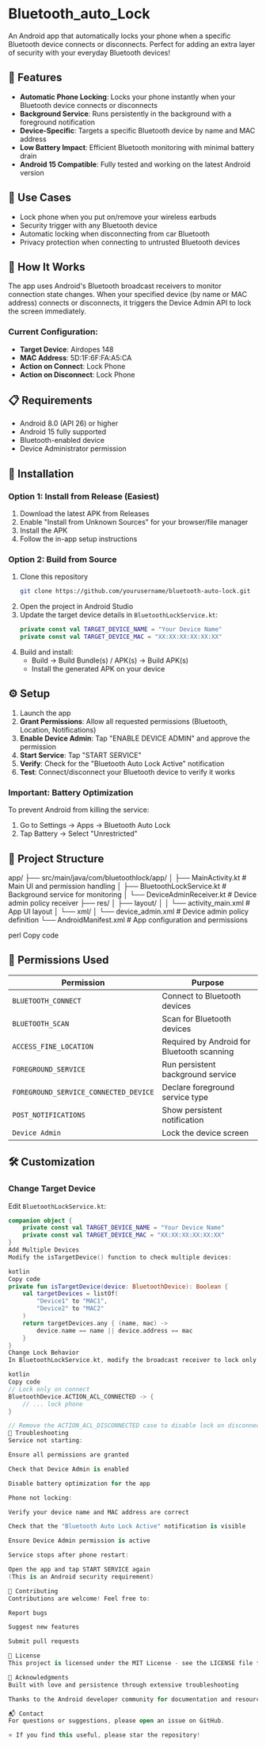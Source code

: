 # Bluetooth_auto_Lock

An Android app that automatically locks your phone when a specific Bluetooth device connects or disconnects. Perfect for adding an extra layer of security with your everyday Bluetooth devices!

## 🎯 Features
- **Automatic Phone Locking**: Locks your phone instantly when your Bluetooth device connects or disconnects
- **Background Service**: Runs persistently in the background with a foreground notification
- **Device-Specific**: Targets a specific Bluetooth device by name and MAC address
- **Low Battery Impact**: Efficient Bluetooth monitoring with minimal battery drain
- **Android 15 Compatible**: Fully tested and working on the latest Android version

## 📱 Use Cases
- Lock phone when you put on/remove your wireless earbuds
- Security trigger with any Bluetooth device
- Automatic locking when disconnecting from car Bluetooth
- Privacy protection when connecting to untrusted Bluetooth devices

## 🔧 How It Works
The app uses Android's Bluetooth broadcast receivers to monitor connection state changes. When your specified device (by name or MAC address) connects or disconnects, it triggers the Device Admin API to lock the screen immediately.

### Current Configuration:
- **Target Device**: Airdopes 148
- **MAC Address**: 5D:1F:6F:FA:A5:CA
- **Action on Connect**: Lock Phone
- **Action on Disconnect**: Lock Phone

## 📋 Requirements
- Android 8.0 (API 26) or higher
- Android 15 fully supported
- Bluetooth-enabled device
- Device Administrator permission

## 🚀 Installation
### Option 1: Install from Release (Easiest)
1. Download the latest APK from Releases
2. Enable "Install from Unknown Sources" for your browser/file manager
3. Install the APK
4. Follow the in-app setup instructions

### Option 2: Build from Source
1. Clone this repository
    ```bash
    git clone https://github.com/yourusername/bluetooth-auto-lock.git
    ```
2. Open the project in Android Studio
3. Update the target device details in `BluetoothLockService.kt`:
    ```kotlin
    private const val TARGET_DEVICE_NAME = "Your Device Name"
    private const val TARGET_DEVICE_MAC = "XX:XX:XX:XX:XX:XX"
    ```
4. Build and install:
    - Build → Build Bundle(s) / APK(s) → Build APK(s)
    - Install the generated APK on your device

## ⚙️ Setup
1. Launch the app
2. **Grant Permissions**: Allow all requested permissions (Bluetooth, Location, Notifications)
3. **Enable Device Admin**: Tap "ENABLE DEVICE ADMIN" and approve the permission
4. **Start Service**: Tap "START SERVICE"
5. **Verify**: Check for the "Bluetooth Auto Lock Active" notification
6. **Test**: Connect/disconnect your Bluetooth device to verify it works

### Important: Battery Optimization
To prevent Android from killing the service:

1. Go to Settings → Apps → Bluetooth Auto Lock
2. Tap Battery → Select "Unrestricted"

## 📂 Project Structure
app/
├── src/main/java/com/bluetoothlock/app/
│ ├── MainActivity.kt # Main UI and permission handling
│ ├── BluetoothLockService.kt # Background service for monitoring
│ └── DeviceAdminReceiver.kt # Device admin policy receiver
├── res/
│ ├── layout/
│ │ └── activity_main.xml # App UI layout
│ └── xml/
│ └── device_admin.xml # Device admin policy definition
└── AndroidManifest.xml # App configuration and permissions

perl
Copy code

## 🔐 Permissions Used

| Permission                       | Purpose                                      |
|-----------------------------------|----------------------------------------------|
| `BLUETOOTH_CONNECT`               | Connect to Bluetooth devices                 |
| `BLUETOOTH_SCAN`                  | Scan for Bluetooth devices                   |
| `ACCESS_FINE_LOCATION`            | Required by Android for Bluetooth scanning   |
| `FOREGROUND_SERVICE`              | Run persistent background service            |
| `FOREGROUND_SERVICE_CONNECTED_DEVICE` | Declare foreground service type             |
| `POST_NOTIFICATIONS`              | Show persistent notification                 |
| `Device Admin`                    | Lock the device screen                       |

## 🛠️ Customization
### Change Target Device
Edit `BluetoothLockService.kt`:
```kotlin
companion object {
    private const val TARGET_DEVICE_NAME = "Your Device Name"
    private const val TARGET_DEVICE_MAC = "XX:XX:XX:XX:XX:XX"
}
Add Multiple Devices
Modify the isTargetDevice() function to check multiple devices:

kotlin
Copy code
private fun isTargetDevice(device: BluetoothDevice): Boolean {
    val targetDevices = listOf(
        "Device1" to "MAC1",
        "Device2" to "MAC2"
    )
    return targetDevices.any { (name, mac) ->
        device.name == name || device.address == mac
    }
}
Change Lock Behavior
In BluetoothLockService.kt, modify the broadcast receiver to lock only on connect or only on disconnect:

kotlin
Copy code
// Lock only on connect
BluetoothDevice.ACTION_ACL_CONNECTED -> {
    // ... lock phone
}

// Remove the ACTION_ACL_DISCONNECTED case to disable lock on disconnect
🐛 Troubleshooting
Service not starting:

Ensure all permissions are granted

Check that Device Admin is enabled

Disable battery optimization for the app

Phone not locking:

Verify your device name and MAC address are correct

Check that the "Bluetooth Auto Lock Active" notification is visible

Ensure Device Admin permission is active

Service stops after phone restart:

Open the app and tap START SERVICE again
(This is an Android security requirement)

🤝 Contributing
Contributions are welcome! Feel free to:

Report bugs

Suggest new features

Submit pull requests

📄 License
This project is licensed under the MIT License - see the LICENSE file for details.

🙏 Acknowledgments
Built with love and persistence through extensive troubleshooting

Thanks to the Android developer community for documentation and resources

📬 Contact
For questions or suggestions, please open an issue on GitHub.

⭐ If you find this useful, please star the repository!
